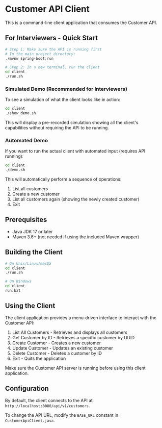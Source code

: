 # Customer API Client

This is a command-line client application that consumes the Customer API.

## For Interviewers - Quick Start

```bash
# Step 1: Make sure the API is running first
# In the main project directory:
./mvnw spring-boot:run

# Step 2: In a new terminal, run the client
cd client
./run.sh
```

### Simulated Demo (Recommended for Interviewers)

To see a simulation of what the client looks like in action:

```bash
cd client
./show_demo.sh
```

This will display a pre-recorded simulation showing all the client's capabilities without requiring the API to be running.

### Automated Demo

If you want to run the actual client with automated input (requires API running):

```bash
cd client
./demo.sh
```

This will automatically perform a sequence of operations:
1. List all customers
2. Create a new customer
3. List all customers again (showing the newly created customer)
4. Exit

## Prerequisites

- Java JDK 17 or later
- Maven 3.6+ (not needed if using the included Maven wrapper)

## Building the Client

```bash
# On Unix/Linux/macOS
cd client
./run.sh

# On Windows
cd client
run.bat
```

## Using the Client

The client application provides a menu-driven interface to interact with the Customer API:

1. List All Customers - Retrieves and displays all customers
2. Get Customer by ID - Retrieves a specific customer by UUID
3. Create Customer - Creates a new customer
4. Update Customer - Updates an existing customer
5. Delete Customer - Deletes a customer by ID
0. Exit - Quits the application

Make sure the Customer API server is running before using this client application.

## Configuration

By default, the client connects to the API at `http://localhost:8080/api/v1/customers`.

To change the API URL, modify the `BASE_URL` constant in `CustomerApiClient.java`.
